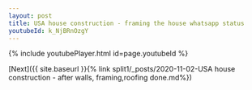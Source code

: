 ```yaml
---
layout: post
title: USA house construction - framing the house whatsapp status
youtubeId: k_NjBRnOzgY
---
```


{% include youtubePlayer.html id=page.youtubeId %}

[Next]({{ site.baseurl }}{% link split1/_posts/2020-11-02-USA house construction - after walls, framing,roofing done.md%})
